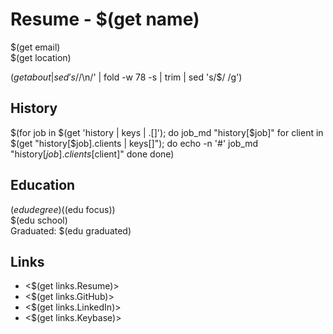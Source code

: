 # Resume - $(get name)

$(get email)  
$(get location)

$(get about | sed 's/$/\n/' | fold -w 78 -s | trim | sed 's/$/  /g')
## History

$(for job in $(get 'history | keys | .[]'); do
  job_md "history[$job]"
  for client in $(get "history[$job].clients | keys[]"); do
    echo -n '#'
    job_md "history[$job].clients[$client]"
  done
done)

## Education

$(edu degree) ($(edu focus))  
$(edu school)  
Graduated: $(edu graduated)  

## Links

- <$(get links.Resume)>
- <$(get links.GitHub)>
- <$(get links.LinkedIn)>
- <$(get links.Keybase)>
